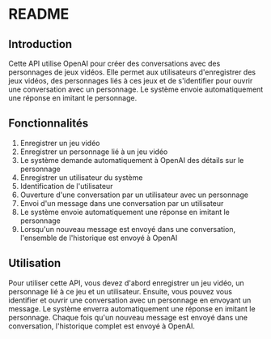 README
======

Introduction
------------

Cette API utilise OpenAI pour créer des conversations avec des personnages de jeux vidéos. Elle permet aux utilisateurs d'enregistrer des jeux vidéos, des personnages liés à ces jeux et de s'identifier pour ouvrir une conversation avec un personnage. Le système envoie automatiquement une réponse en imitant le personnage.

Fonctionnalités
---------------

1.  Enregistrer un jeu vidéo
2.  Enregistrer un personnage lié à un jeu vidéo
3.  Le système demande automatiquement à OpenAI des détails sur le personnage
4.  Enregistrer un utilisateur du système
5.  Identification de l'utilisateur
6.  Ouverture d'une conversation par un utilisateur avec un personnage
7.  Envoi d'un message dans une conversation par un utilisateur
8.  Le système envoie automatiquement une réponse en imitant le personnage
9.  Lorsqu'un nouveau message est envoyé dans une conversation, l'ensemble de l'historique est envoyé à OpenAI

Utilisation
-----------

Pour utiliser cette API, vous devez d'abord enregistrer un jeu vidéo, un personnage lié à ce jeu et un utilisateur. Ensuite, vous pouvez vous identifier et ouvrir une conversation avec un personnage en envoyant un message. Le système enverra automatiquement une réponse en imitant le personnage. Chaque fois qu'un nouveau message est envoyé dans une conversation, l'historique complet est envoyé à OpenAI.
